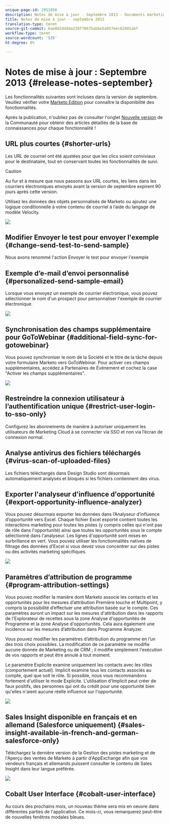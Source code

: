 ```yaml
---
unique-page-id: 2951056
description: Notes de mise à jour - Septembre 2013 - Documents marketing - Documentation du produit
title: Notes de mise à jour - septembre 2013
translation-type: tm+mt
source-git-commit: 6ae882dddda220f7067babbe5a057eec82601abf
workflow-type: tm+mt
source-wordcount: '535'
ht-degree: 0%

---
```



# Notes de mise à jour : Septembre 2013 {#release-notes-september}

Les fonctionnalités suivantes sont incluses dans la version de septembre. Veuillez vérifier votre [Marketo Edition](https://docs.marketo.com/display/docs/assets/pricing.php) pour connaître la disponibilité des fonctionnalités.

Après la publication, n&#39;oubliez pas de consulter l&#39;onglet [Nouvelle version](release-notes-december-2013.md) de la Communauté pour obtenir des articles détaillés de la base de connaissances pour chaque fonctionnalité !

## URL plus courtes {#shorter-urls}

Les URL de courriel ont été ajustées pour que les clics soient conviviaux pour le destinataire, tout en conservant toutes les fonctionnalités de suivi.

>[!CAUTION]
>
>Au fur et à mesure que nous passons aux URL courtes, les liens dans les courriers électroniques envoyés avant la version de septembre expirent 90 jours après cette version.

Utilisez les données des objets personnalisés de Marketo ou ajoutez une logique conditionnelle à votre contenu de courriel à l’aide du langage de modèle Velocity.

![](assets/image2014-9-22-17-3a10-3a56.png)

## Modifier Envoyer le test pour envoyer l&#39;exemple {#change-send-test-to-send-sample}

Nous avons renommé l&#39;action Envoyer le test pour envoyer l&#39;exemple

## Exemple d’e-mail d’envoi personnalisé {#personalized-send-sample-email}

Lorsque vous envoyez un exemple de courrier électronique, vous pouvez sélectionner le nom d&#39;un prospect pour personnaliser l&#39;exemple de courrier électronique.

![](assets/image2014-9-22-17-3a11-3a22.png)

## Synchronisation des champs supplémentaire pour GoToWebinar {#additional-field-sync-for-gotowebinar}

Vous pouvez synchroniser le nom de la Société et le titre de la tâche depuis votre formulaire Marketo vers GoToWebinar. Pour activer ces champs supplémentaires, accédez à Partenaires de Événement et cochez la case &quot;Activer les champs supplémentaires&quot;.

![](assets/image2014-9-22-17-3a11-3a53.png)

## Restreindre la connexion utilisateur à l’authentification unique {#restrict-user-login-to-sso-only}

Configurez les abonnements de manière à autoriser uniquement les utilisateurs de Marketing Cloud à se connecter via SSO et non via l’écran de connexion normal.

## Analyse antivirus des fichiers téléchargés {#virus-scan-of-uploaded-files}

Les fichiers téléchargés dans Design Studio sont désormais automatiquement analysés et bloqués si les fichiers contiennent des virus.

## Exporter l&#39;analyseur d&#39;influence d&#39;opportunité {#export-opportunity-influence-analyzer}

Vous pouvez désormais exporter les données dans l’Analyseur d’influence d’opportunité vers Excel. Chaque fichier Excel exporté contient toutes les interactions marketing pour toutes les pistes (y compris celles qui n&#39;ont pas de rôle dans l&#39;opportunité) ainsi que toutes les opportunités sous le compte sélectionné dans l&#39;analyseur. Les lignes d&#39;opportunité sont mises en surbrillance en vert. Vous pouvez utiliser les fonctionnalités natives de filtrage des données d&#39;Excel si vous devez vous concentrer sur des pistes ou des activités marketing spécifiques.

![](assets/image2014-9-22-17-3a12-3a23.png)

## Paramètres d’attribution de programme {#program-attribution-settings}

Vous pouvez modifier la manière dont Marketo associe les contacts et les opportunités pour les mesures d’attribution Première touche et Multipoint, y compris la possibilité d’effectuer une attribution basée sur le compte. Ces paramètres auront un impact sur les mesures d&#39;attribution dans les rapports de l&#39;Explorateur de recettes sous la zone Analyse d&#39;opportunités de Programme et la zone Analyse d&#39;opportunités. Cela aura également une incidence sur les mesures d’attribution dans Programme Analyzer.

Vous pouvez modifier les paramètres d’attribution du programme en l’un des trois choix possibles. La modification de ce paramètre ne modifie aucune donnée de Marketing ou de CRM ; il modifie simplement l&#39;exécution de vos rapports et peut être annulé à tout moment.

Le paramètre Explicite examine uniquement les contacts avec les rôles (comportement actuel). Implicit examine tous les contacts associés au compte, quel que soit le rôle. Si possible, nous vous recommandons fortement d&#39;utiliser le mode Explicite. L&#39;utilisation d&#39;Implicit peut créer de faux positifs, des personnes qui ont du crédit pour une opportunité bien qu&#39;elles n&#39;aient aucune réelle influence sur l&#39;opportunité.

![](assets/image2014-9-22-17-3a12-3a43.png)

## Sales Insight disponible en français et en allemand (Salesforce uniquement) {#sales-insight-available-in-french-and-german-salesforce-only}

Téléchargez la dernière version de la Gestion des pistes marketing et de l&#39;Aperçu des ventes de Marketo à partir d&#39;AppExchange afin que vos vendeurs français et allemands puissent consulter le contenu de Sales Insight dans leur langue préférée.

![](assets/image2014-9-22-17-3a13-3a12.png)

## Cobalt User Interface {#cobalt-user-interface}

Au cours des prochains mois, un nouveau thème sera mis en oeuvre dans différentes parties de l&#39;application. Ce mois-ci, vous remarquerez peut-être de nouvelles fenêtres modales bleues.
